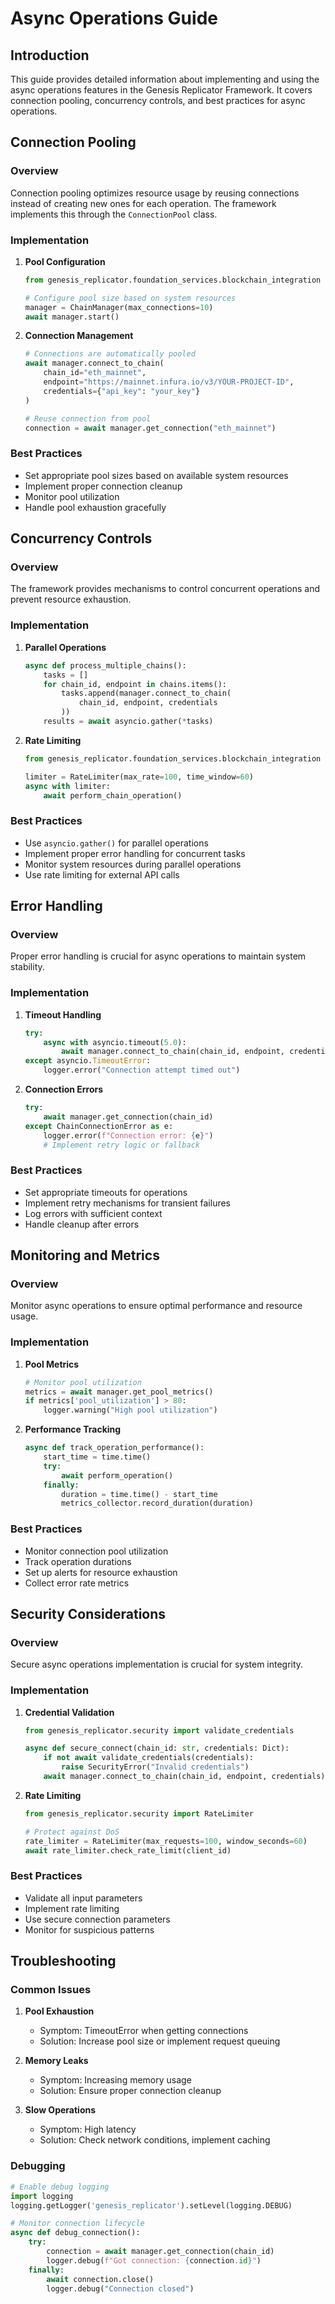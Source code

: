 # Async Operations Guide

## Introduction
This guide provides detailed information about implementing and using the async operations features in the Genesis Replicator Framework. It covers connection pooling, concurrency controls, and best practices for async operations.

## Connection Pooling

### Overview
Connection pooling optimizes resource usage by reusing connections instead of creating new ones for each operation. The framework implements this through the `ConnectionPool` class.

### Implementation
1. **Pool Configuration**
   ```python
   from genesis_replicator.foundation_services.blockchain_integration import ChainManager

   # Configure pool size based on system resources
   manager = ChainManager(max_connections=10)
   await manager.start()
   ```

2. **Connection Management**
   ```python
   # Connections are automatically pooled
   await manager.connect_to_chain(
       chain_id="eth_mainnet",
       endpoint="https://mainnet.infura.io/v3/YOUR-PROJECT-ID",
       credentials={"api_key": "your_key"}
   )

   # Reuse connection from pool
   connection = await manager.get_connection("eth_mainnet")
   ```

### Best Practices
- Set appropriate pool sizes based on available system resources
- Implement proper connection cleanup
- Monitor pool utilization
- Handle pool exhaustion gracefully

## Concurrency Controls

### Overview
The framework provides mechanisms to control concurrent operations and prevent resource exhaustion.

### Implementation
1. **Parallel Operations**
   ```python
   async def process_multiple_chains():
       tasks = []
       for chain_id, endpoint in chains.items():
           tasks.append(manager.connect_to_chain(
               chain_id, endpoint, credentials
           ))
       results = await asyncio.gather(*tasks)
   ```

2. **Rate Limiting**
   ```python
   from genesis_replicator.foundation_services.blockchain_integration import RateLimiter

   limiter = RateLimiter(max_rate=100, time_window=60)
   async with limiter:
       await perform_chain_operation()
   ```

### Best Practices
- Use `asyncio.gather()` for parallel operations
- Implement proper error handling for concurrent tasks
- Monitor system resources during parallel operations
- Use rate limiting for external API calls

## Error Handling

### Overview
Proper error handling is crucial for async operations to maintain system stability.

### Implementation
1. **Timeout Handling**
   ```python
   try:
       async with asyncio.timeout(5.0):
           await manager.connect_to_chain(chain_id, endpoint, credentials)
   except asyncio.TimeoutError:
       logger.error("Connection attempt timed out")
   ```

2. **Connection Errors**
   ```python
   try:
       await manager.get_connection(chain_id)
   except ChainConnectionError as e:
       logger.error(f"Connection error: {e}")
       # Implement retry logic or fallback
   ```

### Best Practices
- Set appropriate timeouts for operations
- Implement retry mechanisms for transient failures
- Log errors with sufficient context
- Handle cleanup after errors

## Monitoring and Metrics

### Overview
Monitor async operations to ensure optimal performance and resource usage.

### Implementation
1. **Pool Metrics**
   ```python
   # Monitor pool utilization
   metrics = await manager.get_pool_metrics()
   if metrics['pool_utilization'] > 80:
       logger.warning("High pool utilization")
   ```

2. **Performance Tracking**
   ```python
   async def track_operation_performance():
       start_time = time.time()
       try:
           await perform_operation()
       finally:
           duration = time.time() - start_time
           metrics_collector.record_duration(duration)
   ```

### Best Practices
- Monitor connection pool utilization
- Track operation durations
- Set up alerts for resource exhaustion
- Collect error rate metrics

## Security Considerations

### Overview
Secure async operations implementation is crucial for system integrity.

### Implementation
1. **Credential Validation**
   ```python
   from genesis_replicator.security import validate_credentials

   async def secure_connect(chain_id: str, credentials: Dict):
       if not await validate_credentials(credentials):
           raise SecurityError("Invalid credentials")
       await manager.connect_to_chain(chain_id, endpoint, credentials)
   ```

2. **Rate Limiting**
   ```python
   from genesis_replicator.security import RateLimiter

   # Protect against DoS
   rate_limiter = RateLimiter(max_requests=100, window_seconds=60)
   await rate_limiter.check_rate_limit(client_id)
   ```

### Best Practices
- Validate all input parameters
- Implement rate limiting
- Use secure connection parameters
- Monitor for suspicious patterns

## Troubleshooting

### Common Issues
1. **Pool Exhaustion**
   - Symptom: TimeoutError when getting connections
   - Solution: Increase pool size or implement request queuing

2. **Memory Leaks**
   - Symptom: Increasing memory usage
   - Solution: Ensure proper connection cleanup

3. **Slow Operations**
   - Symptom: High latency
   - Solution: Check network conditions, implement caching

### Debugging
```python
# Enable debug logging
import logging
logging.getLogger('genesis_replicator').setLevel(logging.DEBUG)

# Monitor connection lifecycle
async def debug_connection():
    try:
        connection = await manager.get_connection(chain_id)
        logger.debug(f"Got connection: {connection.id}")
    finally:
        await connection.close()
        logger.debug("Connection closed")
```
